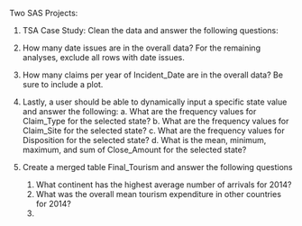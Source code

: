 Two SAS Projects:

1. TSA Case Study: Clean the data and answer the following questions:
  1. How many date issues are in the overall data?
  For the remaining analyses, exclude all rows with date issues.
  2. How many claims per year of Incident_Date are in the overall data? Be sure to include a plot.
  3. Lastly, a user should be able to dynamically input a specific state value and answer the following:
    a. What are the frequency values for Claim_Type for the selected state?
    b. What are the frequency values for Claim_Site for the selected state?
    c. What are the frequency values for Disposition for the selected state?
    d. What is the mean, minimum, maximum, and sum of Close_Amount for the selected state?


2. Create a merged table Final_Tourism and answer the following questions
   1. What continent has the highest average number of arrivals for 2014?
   2. What was the overall mean tourism expenditure in other countries for 2014?
   3. 

